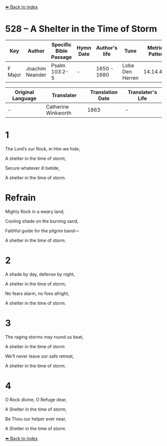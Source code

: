 [⬅️ Back to index](../README.md)

# 528 – A Shelter in the Time of Storm

Key | Author   | Specific Bible Passage     |Hymn Date |Author's life |Tune |Metrical Pattern   |Composer/Source                                                                                        
-- | --------- | ---------------------------|----------|--------------|-----|-------------------|-------------   
F Major  | Joachim Neander      | Psalm 103:2-5 | -  | 1650 - 1680 | Lobe Den Herren | 14.14.4.7.8 | Chorale Book for England, 1863 

Original Language | Translater | Translation Date   | Translater's Life     
----------------- | --------- | --------------------|-------------   
\-  | Catherine Winkworth      | 1863 | -  | 1827 - 1878 



# 1

The Lord’s our Rock, in Him we hide,

A shelter in the time of storm;

Secure whatever ill betide,

A shelter in the time of storm.



# Refrain

Mighty Rock in a weary land,

Cooling shade on the burning sand,

Faithful guide for the pilgrim band—

A shelter in the time of storm.



# 2

A shade by day, defense by night,

A shelter in the time of storm;

No fears alarm, no foes afright,

A shelter in the time of storm.



# 3

The raging storms may round us beat,

A shelter in the time of storm

We’ll never leave our safe retreat,

A shelter in the time of storm.



# 4

O Rock divine, O Refuge dear,

A Shelter in the time of storm;

Be Thou our helper ever near,

A Shelter in the time of storm.

[⬅️ Back to index](../README.md)
